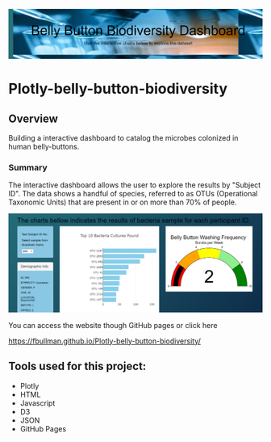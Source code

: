 ![this is an image](https://github.com/Fbullman/Plotly-belly-button-biodiversity/blob/main/Dashboard1.png)
# Plotly-belly-button-biodiversity
## Overview

Building a interactive dashboard to catalog the microbes colonized in human belly-buttons. 

### Summary
The interactive dashboard allows the user to explore the results by "Subject ID". The data shows a handful of species, referred to as OTUs (Operational Taxonomic Units) that are present in or on more than 70% of people.

![This is an image](https://github.com/Fbullman/Plotly-belly-button-biodiversity/blob/main/Charts.png)

You can access the website though GitHub pages or click here

https://fbullman.github.io/Plotly-belly-button-biodiversity/


## Tools used for this project:
* Plotly
* HTML
* Javascript
* D3
* JSON
* GitHub Pages
